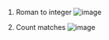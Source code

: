 1. Roman to integer
  ![image](https://github.com/user-attachments/assets/2dfe6d9b-eaf4-4b04-954b-31ba06385cd0)
 
2. Count matches
![image](https://github.com/user-attachments/assets/51bdc633-1ea6-48e1-a0b7-626e556c831b)
